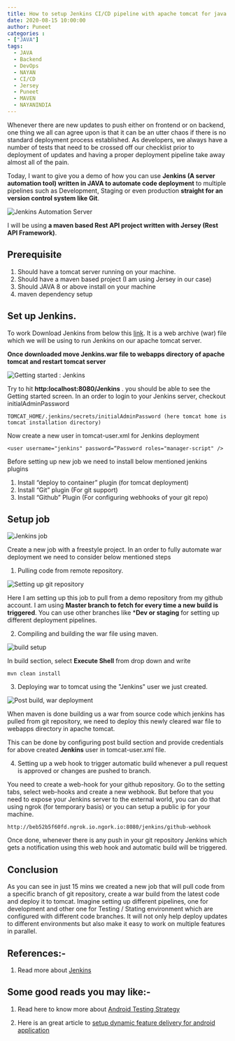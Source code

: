 ```yaml
---
title: How to setup Jenkins CI/CD pipeline with apache tomcat for java web applications
date: 2020-08-15 10:00:00
author: Puneet
categories : 
- ["JAVA"]
tags:
  - JAVA
  - Backend
  - DevOps
  - NAYAN
  - CI/CD
  - Jersey
  - Puneet
  - MAVEN
  - NAYANINDIA
---
```


Whenever there are new updates to push either on frontend or on backend, one thing we all can agree upon is that it can be an utter chaos if there is no standard deployment process established. As developers, we always have a number of tests that need to be crossed off our checklist prior to deployment of updates and having a proper deployment pipeline take away almost all of the pain.

Today, I want to give you a demo of how you can use **Jenkins (A server automation tool) written in JAVA to automate code deployment** to multiple pipelines such as Development, Staging or even production **straight for an version control system like Git**.

![Jenkins Automation Server](/blog/JAVA/How-to-setup-jenkins-CI-CD-pipeline-with-apache-tomcat/jenkins_feature.jpg)

I will be using **a maven based Rest API project written with Jersey (Rest API Framework)**.

## Prerequisite
1. Should have a tomcat server running on your machine.
2. Should have a maven based project (I am using Jersey in our case) 
3. Should JAVA 8 or above install on your machine
4. maven dependency setup

## Set up Jenkins.

To work Download Jenkins from below this [link](https://www.jenkins.io/download/). It is a web archive (war) file which we will be using to run Jenkins on our apache tomcat server.

**Once downloaded move Jenkins.war file to webapps directory of apache tomcat and restart tomcat server**

![Getting started : Jenkins ](/blog/JAVA/How-to-setup-jenkins-CI-CD-pipeline-with-apache-tomcat/getting_started_with_jenkins.png)

Try to hit **http:localhost:8080/Jenkins** . you should be able to see the Getting started screen. In an order to login to your Jenkins server, checkout initialAdminPassword 

`TOMCAT_HOME/.jenkins/secrets/initialAdminPassword (here tomcat home is tomcat installation directory)`

Now create a new user in tomcat-user.xml for Jenkins deployment 

`<user username="jenkins" password=“Password roles="manager-script" />`

Before setting up new job we need to install below mentioned jenkins plugins 

1. Install “deploy to container” plugin (for tomcat deployment)
2. Install “Git” plugin (For git support) 
3. Install “Github” Plugin (For configuring webhooks of your git repo)

## Setup job
![Jenkins job](/blog/JAVA/How-to-setup-jenkins-CI-CD-pipeline-with-apache-tomcat/create_new_job.png)

Create a new job with a freestyle project. In an order to fully automate war deployment we need to consider below mentioned steps

1. Pulling code from remote repository.

![Setting up git repository](/blog/JAVA/How-to-setup-jenkins-CI-CD-pipeline-with-apache-tomcat/git_repository.png)

Here I am setting up this job to pull from a demo repository from my github account. I am using **Master branch to fetch for every time a new build is triggered**. You can use other branches like ***Dev or staging** for setting up different deployment pipelines.

2. Compiling and building the war file using maven.

![build setup](/blog/JAVA/How-to-setup-jenkins-CI-CD-pipeline-with-apache-tomcat/build_step.png)

In build section, select **Execute Shell** from drop down and write  

`mvn clean install`

3. Deploying war to tomcat using the "Jenkins" user we just created.

![Post build, war deployment](/blog/JAVA/How-to-setup-jenkins-CI-CD-pipeline-with-apache-tomcat/war_deployment.png)

When maven is done building us a war from source code which jenkins has pulled from git repository, we need to deploy this newly cleared war file to webapps directory in apache tomcat.

This can be done by configuring post build section and provide credentials for above created **Jenkins** user in tomcat-user.xml file.  

4. Setting up a web hook to trigger automatic build whenever a pull request is approved or changes are pushed to branch.

You need to create a web-hook for your github repository. Go to the setting tabs, select web-hooks and create a new webhook. But before that you need to expose your Jenkins server to the external world, you can do that using ngrok (for temporary basis) or you can setup a public ip for your machine.

`http://beb52b5f60fd.ngrok.io.ngork.io:8080/jenkins/github-webhook`

Once done, whenever there is any push in your git repository Jenkins which gets a notification using this web hook and automatic build will be triggered.

## Conclusion 

As you can see in just 15 mins we created a new job that will pull code from a specific branch of git repository, create a war build from the latest code and deploy it to tomcat. Imagine setting up different pipelines, one for development and other one for Testing / Stating environment which are configured with different code branches. It will not only help deploy updates to different environments but also make it easy to work on multiple features in parallel.  

## References:-

1. Read more about [Jenkins](https://www.jenkins.io/doc/)

## Some good reads you may like:-

1. Read here to know more about [Android Testing Strategy](http://blog.nayan.co/Android/Android-Testing-Strategy/)

2. Here is an great article to [setup dynamic feature delivery for android application](http://blog.nayan.co/Android/Dynamic-feature-deployment-in-android/)
